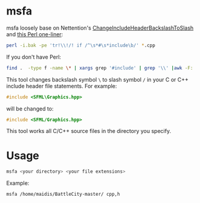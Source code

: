 # msfa

msfa loosely base on Nettention's [ChangeIncludeHeaderBackslashToSlash](https://github.com/Nettention/ChangeIncludeHeaderBackslashToSlash) and [this Perl one-liner](https://stackoverflow.com/questions/573430/include-header-path-change-from-windows-to-linux):

```bash
perl -i.bak -pe 'tr!\\!/! if /^\s*#\s*include\b/' *.cpp
```

If you don't have Perl:

```bash
find .  -type f -name \* | xargs grep '#include' | grep '\\' |awk -F: '{print $1}'|sort| uniq | xargs -n1 perl -i.bak -pe 'tr!\\!/! if /^\s*#\s*include\b/'
```

This tool changes backslash symbol `\` to slash symbol `/` in your C or C++ include header file statements. For example:

```cpp
#include <SFML\Graphics.hpp>
```

will be changed to:

```cpp
#include <SFML/Graphics.hpp>
```

This tool works all C/C++ source files in the directory you specify.


# Usage

```bash
msfa <your directory> <your file extensions>
```

Example:

```bash
msfa /home/maidis/BattleCity-master/ cpp,h
```
